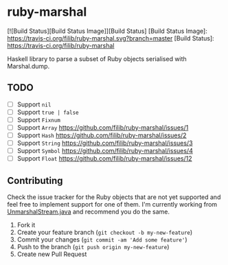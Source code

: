 # ruby-marshal

[![Build Status][Build Status Image]][Build Status]
[Build Status Image]: https://travis-ci.org/filib/ruby-marshal.svg?branch=master
[Build Status]: https://travis-ci.org/filib/ruby-marshal

Haskell library to parse a subset of Ruby objects serialised with Marshal.dump.

## TODO

- [ ] Support `nil`
- [ ] Support `true | false`
- [ ] Support `Fixnum`
- [ ] Support `Array` https://github.com/filib/ruby-marshal/issues/1
- [ ] Support `Hash` https://github.com/filib/ruby-marshal/issues/2
- [ ] Support `String` https://github.com/filib/ruby-marshal/issues/3
- [ ] Support `Symbol` https://github.com/filib/ruby-marshal/issues/4
- [ ] Support `Float` https://github.com/filib/ruby-marshal/issues/12

## Contributing

Check the issue tracker for the Ruby objects that are not yet supported and feel free to implement support for one of them. I'm currently working from [UnmarshalStream.java](https://github.com/jruby/jruby/blob/master/core/src/main/java/org/jruby/runtime/marshal/UnmarshalStream.java) and recommend you do the same.

1. Fork it
2. Create your feature branch (`git checkout -b my-new-feature`)
3. Commit your changes (`git commit -am 'Add some feature'`)
4. Push to the branch (`git push origin my-new-feature`)
5. Create new Pull Request
